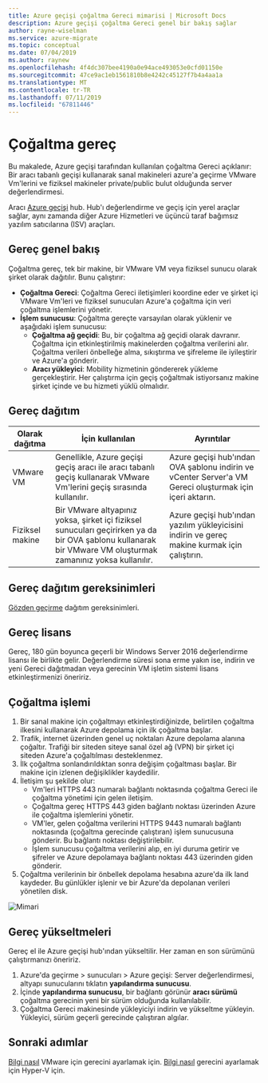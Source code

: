 ```yaml
---
title: Azure geçişi çoğaltma Gereci mimarisi | Microsoft Docs
description: Azure geçişi çoğaltma Gereci genel bir bakış sağlar
author: rayne-wiselman
ms.service: azure-migrate
ms.topic: conceptual
ms.date: 07/04/2019
ms.author: raynew
ms.openlocfilehash: 4f4dc307bee4190a0e94ace493053e0cfd01150e
ms.sourcegitcommit: 47ce9ac1eb1561810b8e4242c45127f7b4a4aa1a
ms.translationtype: MT
ms.contentlocale: tr-TR
ms.lasthandoff: 07/11/2019
ms.locfileid: "67811446"
---
```

# <a name="replication-appliance"></a>Çoğaltma gereç

Bu makalede, Azure geçişi tarafından kullanılan çoğaltma Gereci açıklanır: Bir aracı tabanlı geçişi kullanarak sanal makineleri azure'a geçirme VMware Vm'lerini ve fiziksel makineler private/public bulut olduğunda server değerlendirmesi. 

Aracı [Azure geçişi](migrate-overview.md) hub. Hub'ı değerlendirme ve geçiş için yerel araçlar sağlar, aynı zamanda diğer Azure Hizmetleri ve üçüncü taraf bağımsız yazılım satıcılarına (ISV) araçları.


## <a name="appliance-overview"></a>Gereç genel bakış

Çoğaltma gereç, tek bir makine, bir VMware VM veya fiziksel sunucu olarak şirket olarak dağıtılır. Bunu çalıştırır:
- **Çoğaltma Gereci**: Çoğaltma Gereci iletişimleri koordine eder ve şirket içi VMware Vm'leri ve fiziksel sunucuları Azure'a çoğaltma için veri çoğaltma işlemlerini yönetir.
- **İşlem sunucusu**: Çoğaltma gereçte varsayılan olarak yüklenir ve aşağıdaki işlem sunucusu:
    - **Çoğaltma ağ geçidi**: Bu, bir çoğaltma ağ geçidi olarak davranır. Çoğaltma için etkinleştirilmiş makinelerden çoğaltma verilerini alır. Çoğaltma verileri önbelleğe alma, sıkıştırma ve şifreleme ile iyileştirir ve Azure'a gönderir.
    - **Aracı yükleyici**: Mobility hizmetinin göndererek yükleme gerçekleştirir. Her çalıştırma için geçiş çoğaltmak istiyorsanız makine şirket içinde ve bu hizmeti yüklü olmalıdır.

## <a name="appliance-deployment"></a>Gereç dağıtım

**Olarak dağıtma** | **İçin kullanılan** | **Ayrıntılar**
--- | --- |  ---
VMware VM | Genellikle, Azure geçişi geçiş aracı ile aracı tabanlı geçiş kullanarak VMware Vm'lerini geçiş sırasında kullanılır. | Azure geçişi hub'ından OVA şablonu indirin ve vCenter Server'a VM Gereci oluşturmak için içeri aktarın.
Fiziksel makine | Bir VMware altyapınız yoksa, şirket içi fiziksel sunucuları geçirirken ya da bir OVA şablonu kullanarak bir VMware VM oluşturmak zamanınız yoksa kullanılır. | Azure geçişi hub'ından yazılım yükleyicisini indirin ve gereç makine kurmak için çalıştırın.

## <a name="appliance-deployment-requirements"></a>Gereç dağıtım gereksinimleri

[Gözden geçirme](migrate-support-matrix-vmware.md#agent-based-migration-replication-appliance-requirements) dağıtım gereksinimleri.



## <a name="appliance-license"></a>Gereç lisans
Gereç, 180 gün boyunca geçerli bir Windows Server 2016 değerlendirme lisansı ile birlikte gelir. Değerlendirme süresi sona erme yakın ise, indirin ve yeni Gereci dağıtmadan veya gerecinin VM işletim sistemi lisans etkinleştirmenizi öneririz.

## <a name="replication-process"></a>Çoğaltma işlemi

1. Bir sanal makine için çoğaltmayı etkinleştirdiğinizde, belirtilen çoğaltma ilkesini kullanarak Azure depolama için ilk çoğaltma başlar. 
2. Trafik, internet üzerinden genel uç noktaları Azure depolama alanına çoğaltır. Trafiği bir siteden siteye sanal özel ağ (VPN) bir şirket içi siteden Azure'a çoğaltılması desteklenmez.
3. İlk çoğaltma sonlandırıldıktan sonra değişim çoğaltması başlar. Bir makine için izlenen değişiklikler kaydedilir.
4. İletişim şu şekilde olur:
    - Vm'leri HTTPS 443 numaralı bağlantı noktasında çoğaltma Gereci ile çoğaltma yönetimi için gelen iletişim.
    - Çoğaltma gereç HTTPS 443 giden bağlantı noktası üzerinden Azure ile çoğaltma işlemlerini yönetir.
    - VM'ler, gelen çoğaltma verilerini HTTPS 9443 numaralı bağlantı noktasında (çoğaltma gerecinde çalıştıran) işlem sunucusuna gönderir. Bu bağlantı noktası değiştirilebilir.
    - İşlem sunucusu çoğaltma verilerini alıp, en iyi duruma getirir ve şifreler ve Azure depolamaya bağlantı noktası 443 üzerinden giden gönderir.
5. Çoğaltma verilerinin bir önbellek depolama hesabına azure'da ilk land kaydeder. Bu günlükler işlenir ve bir Azure'da depolanan verileri yönetilen disk.

![Mimari](./media/migrate-replication-appliance/architecture.png)

## <a name="appliance-upgrades"></a>Gereç yükseltmeleri

Gereç el ile Azure geçişi hub'ından yükseltilir. Her zaman en son sürümünü çalıştırmanızı öneririz.

1. Azure'da geçirme > sunucuları > Azure geçişi: Server değerlendirmesi, altyapı sunucularını tıklatın **yapılandırma sunucusu**.
2. İçinde **yapılandırma sunucusu**, bir bağlantı görünür **aracı sürümü** çoğaltma gerecinin yeni bir sürüm olduğunda kullanılabilir. 
3. Çoğaltma Gereci makinesinde yükleyiciyi indirin ve yükseltme yükleyin. Yükleyici, sürüm geçerli gerecinde çalıştıran algılar.
 
## <a name="next-steps"></a>Sonraki adımlar

[Bilgi nasıl](tutorial-assess-vmware.md#set-up-the-appliance-vm) VMware için gerecini ayarlamak için.
[Bilgi nasıl](tutorial-assess-hyper-v.md#set-up-the-appliance-vm) gerecini ayarlamak için Hyper-V için.

